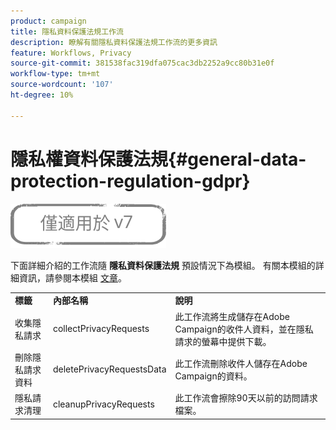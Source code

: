 ```yaml
---
product: campaign
title: 隱私資料保護法規工作流
description: 瞭解有關隱私資料保護法規工作流的更多資訊
feature: Workflows, Privacy
source-git-commit: 381538fac319dfa075cac3db2252a9cc80b31e0f
workflow-type: tm+mt
source-wordcount: '107'
ht-degree: 10%

---
```



# 隱私權資料保護法規{#general-data-protection-regulation-gdpr}

![](../../assets/v7-only.svg)

下面詳細介紹的工作流隨 **隱私資料保護法規** 預設情況下為模組。 有關本模組的詳細資訊，請參閱本模組 [文章](https://helpx.adobe.com/tw/campaign/kb/acc-privacy.html)。

<table> 
 <tbody> 
  <tr> 
   <td> <strong>標籤</strong><br /> </td> 
   <td> <strong>內部名稱</strong><br /> </td> 
   <td> <strong>說明</strong><br /> </td> 
  </tr> 
  <tr> 
   <td> <span class="uicontrol">收集隱私請求</span> <br /> </td> 
   <td> <span class="uicontrol">collectPrivacyRequests</span> <br /> </td> 
   <td> 此工作流將生成儲存在Adobe Campaign的收件人資料，並在隱私請求的螢幕中提供下載。<br /> </td> 
  </tr> 
  <tr> 
   <td> <span class="uicontrol">刪除隱私請求資料</span> <br /> </td> 
   <td> <span class="uicontrol">deletePrivacyRequestsData</span> <br /> </td> 
   <td> 此工作流刪除收件人儲存在Adobe Campaign的資料。<br /> </td> 
  </tr> 
  <tr> 
   <td> <span class="uicontrol">隱私請求清理</span> <br /> </td> 
   <td> <span class="uicontrol">cleanupPrivacyRequests</span> <br /> </td> 
   <td> 此工作流會擦除90天以前的訪問請求檔案。<br /> </td> 
  </tr> 
 </tbody> 
</table>

